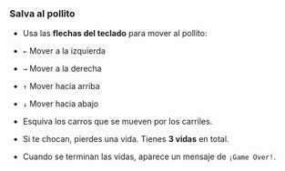 ### Salva al pollito

- Usa las **flechas del teclado** para mover al pollito:
- `←` Mover a la izquierda  
- `→` Mover a la derecha  
- `↑` Mover hacia arriba  
- `↓` Mover hacia abajo

- Esquiva los carros que se mueven por los carriles.
- Si te chocan, pierdes una vida. Tienes **3 vidas** en total.
- Cuando se terminan las vidas, aparece un mensaje de `¡Game Over!`.

